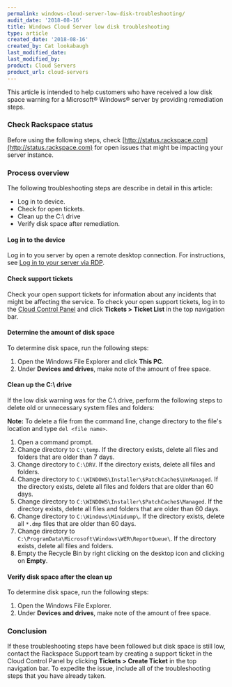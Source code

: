 ```yaml
---
permalink: windows-cloud-server-low-disk-troubleshooting/
audit_date: '2018-08-16'
title: Windows Cloud Server low disk troubleshooting
type: article
created_date: '2018-08-16'
created_by: Cat lookabaugh
last_modified_date:
last_modified_by:
product: Cloud Servers
product_url: cloud-servers
---
```


This article is intended to help customers who have received a low disk space
warning for a Microsoft&reg; Windows&reg; server by providing remediation steps.

### Check Rackspace status
Before using the following steps, check
[http://status.rackspace.com](http://status.rackspace.com) for open issues
that might be impacting your server instance.

### Process overview

The following troubleshooting steps are describe in detail in this article:

-  Log in to device.
-  Check for open tickets.
-  Clean up the C:\ drive
-  Verify disk space after remediation.

#### Log in to the device

Log in to you server by open a remote desktop connection.  For instructions,
see [Log in to your server via RDP](/how-to/log-in-to-your-server-via-rdp-windows/).

#### Check support tickets

Check your open support tickets for information about any incidents that might
be affecting the service. To check your open support tickets, log in to the
[Cloud Control Panel](https://mycloud.rackspace.com/) and click **Tickets >
Ticket List** in the top navigation bar.

#### Determine the amount of disk space

To determine disk space, run the following steps:

1. Open the Windows File Explorer and click **This PC**.
2. Under **Devices and drives**, make note of the amount of free space.

#### Clean up the C:\ drive

If the low disk warning was for the C:\ drive, perform the following steps
to delete old or unnecessary system files and folders:

**Note:** To delete a file from the command line, change directory to the
file's location and type `del <file name>`.

1. Open a command prompt.
2. Change directory to `C:\temp`. If the directory exists, delete all files and
folders that are  older than 7 days.
3. Change directory to `C:\DRV`. If the directory exists, delete all files and
folders.
4. Change directory to `C:\WINDOWS\Installer\$PatchCache$\UnManaged`. If the
directory exists, delete all files and folders that are older than 60 days.
5. Change directory to `C:\WINDOWS\Installer\$PatchCache$\Managed`. If the
directory exists, delete all files and folders that are older than 60 days.
6. Change directory to `C:\Windows\Minidump\`. If the directory exists, delete
all `*.dmp` files that are older than 60 days.
7. Change directory to `C:\ProgramData\Microsoft\Windows\WER\ReportQueue\`. If
the directory exists, delete all files and folders.
8. Empty the Recycle Bin by right clicking on the desktop icon and clicking on
 **Empty**.

#### Verify disk space after the clean up

To determine disk space, run the following steps:

1. Open the Windows File Explorer.
2. Under **Devices and drives**, make note of the amount of free space.

### Conclusion

If these troubleshooting steps have been followed but disk space is still low,
contact the Rackspace Support team by creating a support ticket in the Cloud
Control Panel by clicking **Tickets > Create Ticket** in the top navigation bar.
To expedite the issue, include all of the troubleshooting steps that you have
already taken.

